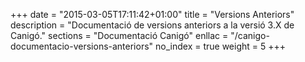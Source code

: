 +++
date        = "2015-03-05T17:11:42+01:00"
title       = "Versions Anteriors"
description = "Documentació de versions anteriors a la versió 3.X de Canigó."
sections    = "Documentació Canigó"
enllac      = "/canigo-documentacio-versions-anteriors"
no_index 	= true
weight      = 5
+++
